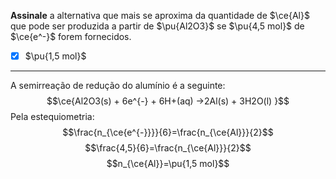 **Assinale** a alternativa que mais se aproxima da quantidade de $\ce{Al}$ que pode ser produzida a partir de $\pu{Al2O3}$ se $\pu{4,5 mol}$ de $\ce{e^-}$ forem fornecidos.

- [x] $\pu{1,5 mol}$

---

A semirreação de redução do alumínio é a seguinte:
$$\ce{Al2O3(s) + 6e^{-} + 6H+(aq) ->2Al(s) + 3H2O(l) }$$
Pela estequiometria:
$$\frac{n_{\ce{e^{-}}}}{6}=\frac{n_{\ce{Al}}}{2}$$
$$\frac{4,5}{6}=\frac{n_{\ce{Al}}}{2}$$
$$n_{\ce{Al}}=\pu{1,5 mol}$$

